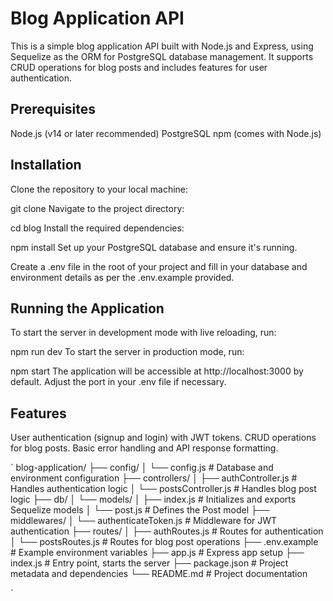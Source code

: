 # Blog Application API

This is a simple blog application API built with Node.js and Express, using Sequelize as the ORM for PostgreSQL database management. It supports CRUD operations for blog posts and includes features for user authentication.

## Prerequisites

Node.js (v14 or later recommended)
PostgreSQL
npm (comes with Node.js)

## Installation

Clone the repository to your local machine:

git clone <repository-url>
Navigate to the project directory:

cd blog
Install the required dependencies:


npm install
Set up your PostgreSQL database and ensure it's running.

Create a .env file in the root of your project and fill in your database and environment details as per the .env.example provided.

## Running the Application

To start the server in development mode with live reloading, run:

npm run dev
To start the server in production mode, run:

npm start
The application will be accessible at http://localhost:3000 by default. Adjust the port in your .env file if necessary.

## Features

User authentication (signup and login) with JWT tokens.
CRUD operations for blog posts.
Basic error handling and API response formatting.

`
blog-application/
├── config/
│   └── config.js              # Database and environment configuration
├── controllers/
│   ├── authController.js      # Handles authentication logic
│   └── postsController.js     # Handles blog post logic
├── db/
│   └── models/
│       ├── index.js           # Initializes and exports Sequelize models
│       └── post.js            # Defines the Post model
├── middlewares/
│   └── authenticateToken.js   # Middleware for JWT authentication
├── routes/
│   ├── authRoutes.js          # Routes for authentication
│   └── postsRoutes.js         # Routes for blog post operations
├── .env.example               # Example environment variables
├── app.js                     # Express app setup
├── index.js                   # Entry point, starts the server
├── package.json               # Project metadata and dependencies
└── README.md                  # Project documentation

`
